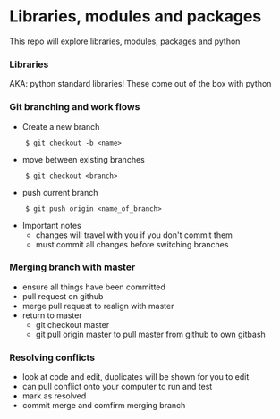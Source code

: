 # Libraries, modules and packages

This repo will explore libraries, modules, packages and python
### Libraries
AKA: python standard libraries! These come out of the box with python
### Git branching and work flows
- Create a new branch
````buildoutcfg
    $ git checkout -b <name>
````
- move between existing branches
````buildoutcfg
    $ git checkout <branch>
````
- push current branch
````
    $ git push origin <name_of_branch>
````
- Important notes
    - changes will travel with you if you don't commit them
    - must commit all changes before switching branches
### Merging branch with master
- ensure all things have been committed
- pull request on github
- merge pull request to realign with master
- return to master
    - git checkout master
    - git pull origin master to pull master from github to own gitbash

### Resolving conflicts
- look at code and edit, duplicates will be shown for you to edit
- can pull conflict onto your computer to run and test
- mark as resolved
- commit merge and comfirm merging branch